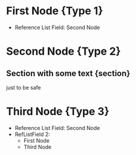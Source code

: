 # First Node {Type 1}

- Reference List Field: Second Node

# Second Node {Type 2}

## Section with some text {section}

just to be safe


# Third Node {Type 3}

- Reference List Field: Second Node
- RefListField 2:
  - First Node
  - Third Node